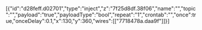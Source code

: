 [{"id":"d28feff.d02701","type":"inject","z":"7f25d8df.38f06","name":"","topic":"","payload":"true","payloadType":"bool","repeat":"1","crontab":"","once":true,"onceDelay":0.1,"x":130,"y":360,"wires":[["7718478a.daa9f"]]}]
